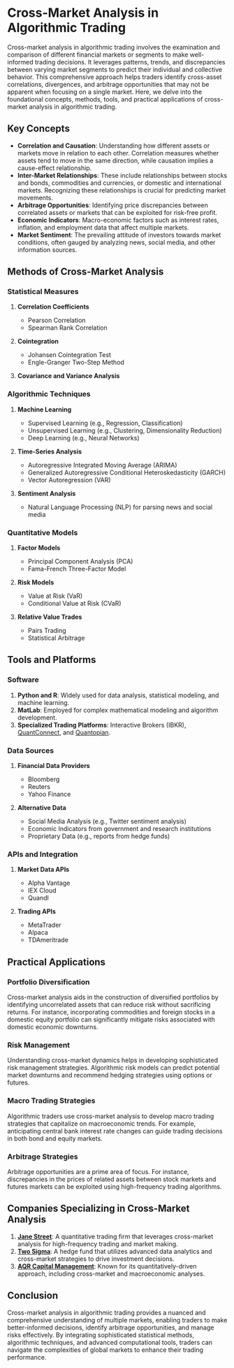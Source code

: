 # Cross-Market Analysis in Algorithmic Trading

Cross-market analysis in algorithmic trading involves the examination and comparison of different financial markets or segments to make well-informed trading decisions. It leverages patterns, trends, and discrepancies between varying market segments to predict their individual and collective behavior. This comprehensive approach helps traders identify cross-asset correlations, divergences, and arbitrage opportunities that may not be apparent when focusing on a single market. Here, we delve into the foundational concepts, methods, tools, and practical applications of cross-market analysis in algorithmic trading.

## Key Concepts

- **Correlation and Causation**: Understanding how different assets or markets move in relation to each other. Correlation measures whether assets tend to move in the same direction, while causation implies a cause-effect relationship. 
- **Inter-Market Relationships**: These include relationships between stocks and bonds, commodities and currencies, or domestic and international markets. Recognizing these relationships is crucial for predicting market movements.
- **Arbitrage Opportunities**: Identifying price discrepancies between correlated assets or markets that can be exploited for risk-free profit.
- **Economic Indicators**: Macro-economic factors such as interest rates, inflation, and employment data that affect multiple markets.
- **Market Sentiment**: The prevailing attitude of investors towards market conditions, often gauged by analyzing news, social media, and other information sources.

## Methods of Cross-Market Analysis

### Statistical Measures

1. **Correlation Coefficients**
   - Pearson Correlation
   - Spearman Rank Correlation

2. **Cointegration**
   - Johansen Cointegration Test
   - Engle-Granger Two-Step Method

3. **Covariance and Variance Analysis**

### Algorithmic Techniques

1. **Machine Learning**
   - Supervised Learning (e.g., Regression, Classification)
   - Unsupervised Learning (e.g., Clustering, Dimensionality Reduction)
   - Deep Learning (e.g., Neural Networks)

2. **Time-Series Analysis**
   - Autoregressive Integrated Moving Average (ARIMA)
   - Generalized Autoregressive Conditional Heteroskedasticity (GARCH)
   - Vector Autoregression (VAR)

3. **Sentiment Analysis**
   - Natural Language Processing (NLP) for parsing news and social media

### Quantitative Models

1. **Factor Models**
   - Principal Component Analysis (PCA)
   - Fama-French Three-Factor Model

2. **Risk Models**
   - Value at Risk (VaR)
   - Conditional Value at Risk (CVaR)

3. **Relative Value Trades**
   - Pairs Trading
   - Statistical Arbitrage

## Tools and Platforms

### Software

1. **Python and R**: Widely used for data analysis, statistical modeling, and machine learning.
2. **MatLab**: Employed for complex mathematical modeling and algorithm development.
3. **Specialized Trading Platforms**: Interactive Brokers (IBKR), [QuantConnect](https://www.quantconnect.com/), and [Quantopian](https://www.quantopian.com/).

### Data Sources

1. **Financial Data Providers**
   - Bloomberg
   - Reuters
   - Yahoo Finance

2. **Alternative Data**
   - Social Media Analysis (e.g., Twitter sentiment analysis)
   - Economic Indicators from government and research institutions
   - Proprietary Data (e.g., reports from hedge funds)

### APIs and Integration

1. **Market Data APIs**
   - Alpha Vantage
   - IEX Cloud
   - Quandl

2. **Trading APIs**
   - MetaTrader
   - Alpaca
   - TDAmeritrade

## Practical Applications

### Portfolio Diversification

Cross-market analysis aids in the construction of diversified portfolios by identifying uncorrelated assets that can reduce risk without sacrificing returns. For instance, incorporating commodities and foreign stocks in a domestic equity portfolio can significantly mitigate risks associated with domestic economic downturns.

### Risk Management

Understanding cross-market dynamics helps in developing sophisticated risk management strategies. Algorithmic risk models can predict potential market downturns and recommend hedging strategies using options or futures.

### Macro Trading Strategies

Algorithmic traders use cross-market analysis to develop macro trading strategies that capitalize on macroeconomic trends. For example, anticipating central bank interest rate changes can guide trading decisions in both bond and equity markets.

### Arbitrage Strategies

Arbitrage opportunities are a prime area of focus. For instance, discrepancies in the prices of related assets between stock markets and futures markets can be exploited using high-frequency trading algorithms.

## Companies Specializing in Cross-Market Analysis

1. **[Jane Street](https://www.janestreet.com/)**: A quantitative trading firm that leverages cross-market analysis for high-frequency trading and market making.
2. **[Two Sigma](https://www.twosigma.com/)**: A hedge fund that utilizes advanced data analytics and cross-market strategies to drive investment decisions.
3. **[AQR Capital Management](https://www.aqr.com/)**: Known for its quantitatively-driven approach, including cross-market and macroeconomic analyses.

## Conclusion

Cross-market analysis in algorithmic trading provides a nuanced and comprehensive understanding of multiple markets, enabling traders to make better-informed decisions, identify arbitrage opportunities, and manage risks effectively. By integrating sophisticated statistical methods, algorithmic techniques, and advanced computational tools, traders can navigate the complexities of global markets to enhance their trading performance.
